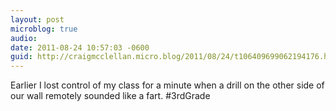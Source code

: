 ```yaml
---
layout: post
microblog: true
audio: 
date: 2011-08-24 10:57:03 -0600
guid: http://craigmcclellan.micro.blog/2011/08/24/t106409699062194176.html
---
```

Earlier I lost control of my class for a minute when a drill on the other side of our wall remotely sounded like a fart. #3rdGrade
